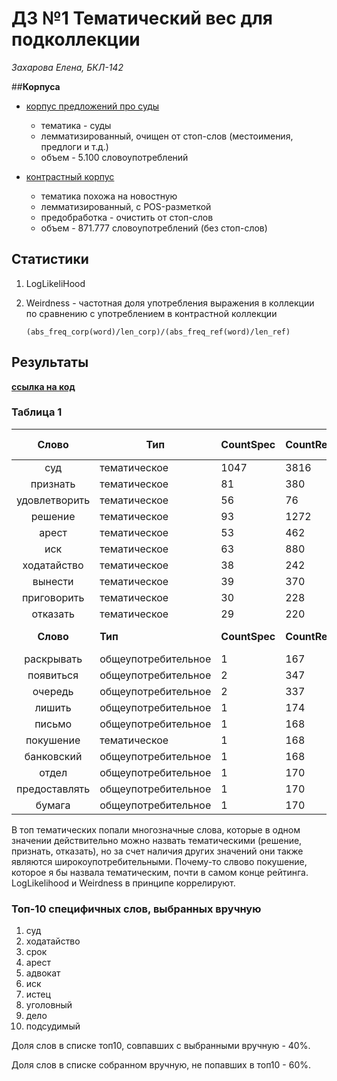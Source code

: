 # **ДЗ №1 Тематический вес для подколлекции**

*Захарова Елена, БКЛ-142*

##**Корпуса**

+ [корпус предложений про суды](/court-V-N.csv)

  + тематика - суды
  + лемматизированный, очищен от стоп-слов (местоимения, предлоги и т.д.)
  + объем - 5.100  словоупотреблений

+ [контрастный корпус](/Sc_part1.txt)

  + тематика похожа на новостную
  + лемматизированный, с POS-разметкой
  + предобработка - очистить от стоп-слов
  + объем - 871.777 словоупотреблений (без стоп-слов)

## Статистики
1. LogLikeliHood

2. Weirdness - частотная доля
   употребления выражения в коллекции по сравнению с употреблением в контрастной коллекции

   ```
   (abs_freq_corp(word)/len_corp)/(abs_freq_ref(word)/len_ref)
   ```

## Результаты

[**ссылка на код**](hw1.ipynb)

### Таблица 1

|     Слово     | Тип                 | CountSpec     | CountRef     | LogLikelihood          | Ранг     | Weirdness          | Ранг W     |
| :-----------: | ------------------- | ------------- | ------------ | ---------------------- | -------- | ------------------ | ---------- |
|      суд      | тематическое        | 1047          | 3816         | 5756.389170072415      | 1        | 46.90007599580713  | 72         |
|   признать    | тематическое        | 81            | 380          | 409.7054991385812      | 2        | 36.436499999999995 | 87         |
| удовлетворить | тематическое        | 56            | 76           | 397.415910333734       | 3        | 125.95333333333333 | 19         |
|    решение    | тематическое        | 93            | 1272         | 293.03638944164834     | 4        | 12.497727987421383 | 254        |
|     арест     | тематическое        | 53            | 462          | 209.6061316254691      | 5        | 19.609617604617604 | 172        |
|      иск      | тематическое        | 63            | 880          | 196.16263479900107     | 6        | 12.237511363636363 | 256        |
|  ходатайство  | тематическое        | 38            | 242          | 171.6250284329522      | 7        | 26.84129476584022  | 128        |
|    вынести    | тематическое        | 39            | 370          | 148.3233529721466      | 8        | 18.01764864864865  | 189        |
|  приговорить  | тематическое        | 30            | 228          | 126.01375733705272     | 9        | 22.491666666666667 | 153        |
|   отказать    | тематическое        | 29            | 220          | 121.90760797382346     | 10       | 22.532560606060606 | 152        |
|   **Слово**   | **Тип**             | **CountSpec** | **CountRef** | **LogLikelihood**      | **Ранг** | **Weirdness**      | **Ранг W** |
|  раскрывать   | общеупотребительное | 1             | 167          | 0.0005355086840733922  | 1250     | 1.023572854291417  | 1008       |
|   появиться   | общеупотребительное | 2             | 347          | 0.0004427250139963576  | 1251     | 0.9852257444764648 | 1016       |
|    очередь    | общеупотребительное | 2             | 337          | 0.0004079042864255228  | 1252     | 1.0144609297725025 | 1012       |
|    лишить     | общеупотребительное | 1             | 174          | 0.00031553632261371867 | 1253     | 0.9823946360153256 | 1017       |
|    письмо     | общеупотребительное | 1             | 168          | 0.000296825323790717   | 1254     | 1.0174801587301587 | 1009       |
|   покушение   | тематическое        | 1             | 168          | 0.000296825323790717   | 1255     | 1.0174801587301587 | 1010       |
|  банковский   | общеупотребительное | 1             | 168          | 0.000296825323790717   | 1256     | 1.0174801587301587 | 1011       |
|     отдел     | общеупотребительное | 1             | 170          | 2.9960696548954682e-05 | 1257     | 1.0055098039215686 | 1013       |
| предоставлять | общеупотребительное | 1             | 170          | 2.9960696548954682e-05 | 1258     | 1.0055098039215686 | 1014       |
|    бумага     | общеупотребительное | 1             | 170          | 2.9960696548954682e-05 | 1259     | 1.0055098039215686 | 1015       |

В топ тематических попали многозначные слова, которые в одном значении действительно можно назвать тематическими (решение, признать, отказать), но за счет наличия других значений они также являются широкоупотребительными.  Почему-то слвово покушение, которое я бы назвала тематическим, почти в самом конце рейтинга. LogLikelihood и Weirdness в принципе коррелируют.

### Топ-10 специфичных слов, выбранных вручную

1. суд
2. ходатайство
3. срок
4. арест
5. адвокат
6. иск
7. истец
8. уголовный
9. дело
10. подсудимый

Доля слов в списке топ10, совпавших с выбранными вручную - 40%.

Доля слов в списке собранном вручную, не попавших в топ10 - 60%.